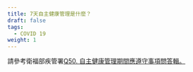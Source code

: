 ```yaml
---
title: 7天自主健康管理是什麼？
draft: false
tags:
  - COVID 19
weight: 1
---
```

請參考衛福部疾管署[Q50. 自主健康管理期間應遵守事項問答輯。](https://www.cdc.gov.tw/Category/QAPage/B5ttQxRgFUZlRFPS1dRliw?ccms_cs=1 "至衛福部網站")